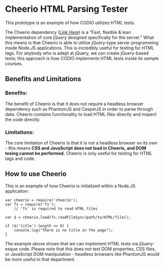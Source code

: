 # Cheerio HTML Parsing Tester

This prototype is an example of how CODIO utilizes HTML tests.

The Cheerio dependency ([Link Here](https://github.com/cheeriojs/cheerio)) is a "Fast, flexible & lean implementation of core jQuery designed specifically for the server." What this means is that Cheerio is able to utilize jQuery-type server programming inside Node.JS applications. This is incredibly useful for testing for HTML tags. For anybody who is adept at jQuery, we can create jQuery-based tests; this approach is how CODIO implements HTML tests inside its sample courses.

## Benefits and Limitations

### Benefits:

The benefit of Cheerio is that it does not require a headless browser dependency such as PhantomJS and CasperJS in order to parse through data. Cheerio contains functionality to load HTML files directly and inspect the code directly.

### Limitations:

The core limitation of Cheerio is that it is not a headless browser on its own - this means **CSS and JavaScript does not load in Cheerio, and DOM tesing cannot be performed.** Cheerio is only useful for testing for HTML tags and code.

## How to use Cheerio

This is an example of how Cheerio is initialized within a Node.JS application:

		
	var cheerio = require('cheerio');
	var fs = require('fs');
		// 'fs' is required to read HTML files
		
	var $ = cheerio.load(fs.readFileSync(path/to/HTML/file));
		
	if ($('title').length <= 0) {
        console.log("There is no title in the page");
	}
		

The example above shows that we can implement HTML tests via jQuery-esque code. Please note that this does not test DOM properties, CSS files, or JavaScript DOM manipulation - headless browsers like PhantomJS would be more useful in that department.


